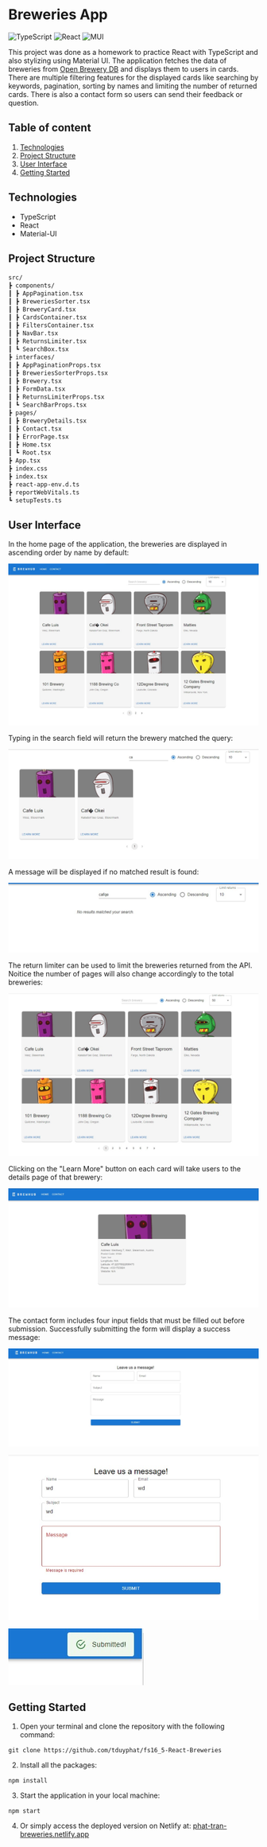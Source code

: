 # Breweries App

![TypeScript](https://img.shields.io/badge/typescript-%23007ACC.svg?style=for-the-badge&logo=typescript&logoColor=white)
![React](https://img.shields.io/badge/react-%2320232a.svg?style=for-the-badge&logo=react&logoColor=%2361DAFB)
![MUI](https://img.shields.io/badge/MUI-%230081CB.svg?style=for-the-badge&logo=mui&logoColor=white)

This project was done as a homework to practice React with TypeScript and also stylizing using Material UI. The application fetches the data of breweries from [Open Brewery DB](https://www.openbrewerydb.org/documentation) and displays them to users in cards. There are multiple filtering features for the displayed cards like searching by keywords, pagination, sorting by names and limiting the number of returned cards. There is also a contact form so users can send their feedback or question.

## Table of content

1. [Technologies](#technologies)
2. [Project Structure](#project-structure)
3. [User Interface](#user-interface)
3. [Getting Started](#getting-started)

## Technologies

- TypeScript
- React
- Material-UI

## Project Structure
````
src/
┣ components/
┃ ┣ AppPagination.tsx
┃ ┣ BreweriesSorter.tsx
┃ ┣ BreweryCard.tsx
┃ ┣ CardsContainer.tsx
┃ ┣ FiltersContainer.tsx
┃ ┣ NavBar.tsx
┃ ┣ ReturnsLimiter.tsx
┃ ┗ SearchBox.tsx
┣ interfaces/
┃ ┣ AppPaginationProps.tsx
┃ ┣ BreweriesSorterProps.tsx
┃ ┣ Brewery.tsx
┃ ┣ FormData.tsx
┃ ┣ ReturnsLimiterProps.tsx
┃ ┗ SearchBarProps.tsx
┣ pages/
┃ ┣ BreweryDetails.tsx
┃ ┣ Contact.tsx
┃ ┣ ErrorPage.tsx
┃ ┣ Home.tsx
┃ ┗ Root.tsx
┣ App.tsx
┣ index.css
┣ index.tsx
┣ react-app-env.d.ts
┣ reportWebVitals.ts
┗ setupTests.ts

````

## User Interface

In the home page of the application, the breweries are displayed in ascending order by name by default:

![IMG1](./screenshots/Screenshot%202023-09-18%20013730.jpg)

Typing in the search field will return the brewery matched the query:

![IMG2](./screenshots/Screenshot%202023-09-18%20013830.jpg)

A message will be displayed if no matched result is found:

![IMG3](./screenshots/Screenshot%202023-09-18%20013855.jpg)

The return limiter can be used to limit the breweries returned from the API. Noitice the number of pages will also change accordingly to the total breweries:

![IMG4](./screenshots/Screenshot%202023-09-18%20014000.jpg)

Clicking on the "Learn More" button on each card will take users to the details page of that brewery:

![IMG5](./screenshots/Screenshot%202023-09-18%20015232.jpg)

The contact form includes four input fields that must be filled out before submission. Successfully submitting the form will display a success message:

![IMG6](./screenshots/Screenshot%202023-09-18%20014125.jpg)

![IMG7](./screenshots/Screenshot%202023-09-18%20014138.jpg)

![IMG8](./screenshots/Screenshot%202023-09-18%20014222.jpg)

## Getting Started

1. Open your terminal and clone the repository with the following command: 
```
git clone https://github.com/tduyphat/fs16_5-React-Breweries
```

2. Install all the packages:

```
npm install
```

3. Start the application in your local machine:

```
npm start
```

4. Or simply access the deployed version on Netlify at: [phat-tran-breweries.netlify.app](phat-tran-breweries.netlify.app)









